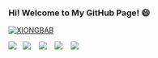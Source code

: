 ### Hi! Welcome to My GitHub Page! 😄
<!-- header start -->

<!-- header end -->
<!-- Author start -->
   <a href="https://github.com/XIONGBAB"><img src="https://img.shields.io/badge/Author-XIONGBAB-informational?style=for-the-badge&logo=github&" alt="XIONGBAB"></a>

<em><img src="https://img.shields.io/static/v1?label=Information&message=:&color=blue"></em>&nbsp;&nbsp;
<em><img style="display:inline-block" src="https://img.shields.io/github/followers/xiongbab?color=success&label=Followers&logo=Apache Spark&logoColor=white&style=flat-square"></em>&nbsp;&nbsp;&nbsp;
<em><img style="display:inline-block" src="https://img.shields.io/github/gist/stars/b3daf41419138ae899de83a849cbe1251dc83fa5?color=blue&logo=Artifact%20Hub&logoColor=white&style=flat-square&gist_id=XIONGBAB" ></em>&nbsp;&nbsp;&nbsp;
<em><img src="https://visitor-badge.glitch.me/badge?page_id=XIONGBAB"></em>&nbsp;&nbsp;&nbsp;
<em><img src="https://img.shields.io/github/downloads/XIONGBAB/ASUS_FX505_EFI/total?style=flat-square"></em>

<!-- Author end -->












<!--
**XIONGBAB/XIONGBAB** is a ✨ _special_ ✨ repository because its `README.md` (this file) appears on your GitHub profile.

Here are some ideas to get you started:

- 🔭 I’m currently working on ...
- 🌱 I’m currently learning ...
- 👯 I’m looking to collaborate on ...
- 🤔 I’m looking for help with ...
- 💬 Ask me about ...
- 📫 How to reach me: ...
- 😄 Pronouns: ...
- ⚡ Fun fact: ...
-->
